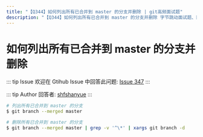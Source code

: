```yaml
---
title: "【Q344】如何列出所有已合并到 master 的分支并删除 | git高频面试题"
description: "【Q344】如何列出所有已合并到 master 的分支并删除 字节跳动面试题、阿里腾讯面试题、美团小米面试题。"
---
```


# 如何列出所有已合并到 master 的分支并删除

::: tip Issue
欢迎在 Gtihub Issue 中回答此问题: [Issue 347](https://github.com/shfshanyue/Daily-Question/issues/347)
:::

::: tip Author
回答者: [shfshanyue](https://github.com/shfshanyue)
:::

```bash
# 列出所有已合并到 master 的分支
$ git branch --merged master

# 删除所有已合并到 master 的分支
$ git branch --merged master | grep -v '^\*' | xargs git branch -d
```
